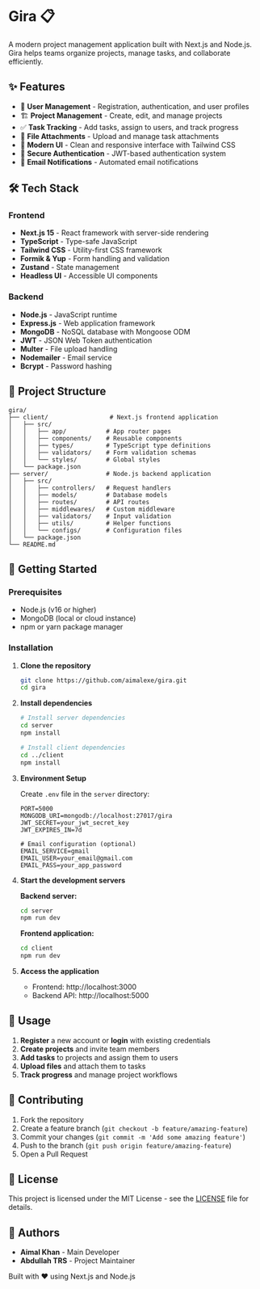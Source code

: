 # Gira 📋

A modern project management application built with Next.js and Node.js. Gira helps teams organize projects, manage tasks, and collaborate efficiently.

## ✨ Features

- 👥 **User Management** - Registration, authentication, and user profiles
- 🏗️ **Project Management** - Create, edit, and manage projects
- ✅ **Task Tracking** - Add tasks, assign to users, and track progress
- 📎 **File Attachments** - Upload and manage task attachments
- 🎨 **Modern UI** - Clean and responsive interface with Tailwind CSS
- 🔐 **Secure Authentication** - JWT-based authentication system
- 📧 **Email Notifications** - Automated email notifications

## 🛠️ Tech Stack

### Frontend
- **Next.js 15** - React framework with server-side rendering
- **TypeScript** - Type-safe JavaScript
- **Tailwind CSS** - Utility-first CSS framework
- **Formik & Yup** - Form handling and validation
- **Zustand** - State management
- **Headless UI** - Accessible UI components

### Backend
- **Node.js** - JavaScript runtime
- **Express.js** - Web application framework
- **MongoDB** - NoSQL database with Mongoose ODM
- **JWT** - JSON Web Token authentication
- **Multer** - File upload handling
- **Nodemailer** - Email service
- **Bcrypt** - Password hashing

## 📁 Project Structure

```
gira/
├── client/                 # Next.js frontend application
│   ├── src/
│   │   ├── app/           # App router pages
│   │   ├── components/    # Reusable components
│   │   ├── types/         # TypeScript type definitions
│   │   ├── validators/    # Form validation schemas
│   │   └── styles/        # Global styles
│   └── package.json
├── server/                # Node.js backend application
│   ├── src/
│   │   ├── controllers/   # Request handlers
│   │   ├── models/        # Database models
│   │   ├── routes/        # API routes
│   │   ├── middlewares/   # Custom middleware
│   │   ├── validators/    # Input validation
│   │   ├── utils/         # Helper functions
│   │   └── configs/       # Configuration files
│   └── package.json
└── README.md
```

## 🚀 Getting Started

### Prerequisites
- Node.js (v16 or higher)
- MongoDB (local or cloud instance)
- npm or yarn package manager

### Installation

1. **Clone the repository**
   ```bash
   git clone https://github.com/aimalexe/gira.git
   cd gira
   ```

2. **Install dependencies**
   ```bash
   # Install server dependencies
   cd server
   npm install

   # Install client dependencies
   cd ../client
   npm install
   ```

3. **Environment Setup**
   
   Create `.env` file in the `server` directory:
   ```env
   PORT=5000
   MONGODB_URI=mongodb://localhost:27017/gira
   JWT_SECRET=your_jwt_secret_key
   JWT_EXPIRES_IN=7d
   
   # Email configuration (optional)
   EMAIL_SERVICE=gmail
   EMAIL_USER=your_email@gmail.com
   EMAIL_PASS=your_app_password
   ```

4. **Start the development servers**
   
   **Backend server:**
   ```bash
   cd server
   npm run dev
   ```
   
   **Frontend application:**
   ```bash
   cd client
   npm run dev
   ```

5. **Access the application**
   - Frontend: http://localhost:3000
   - Backend API: http://localhost:5000

## 📝 Usage

1. **Register** a new account or **login** with existing credentials
2. **Create projects** and invite team members
3. **Add tasks** to projects and assign them to users
4. **Upload files** and attach them to tasks
5. **Track progress** and manage project workflows

## 🤝 Contributing

1. Fork the repository
2. Create a feature branch (`git checkout -b feature/amazing-feature`)
3. Commit your changes (`git commit -m 'Add some amazing feature'`)
4. Push to the branch (`git push origin feature/amazing-feature`)
5. Open a Pull Request

## 📄 License

This project is licensed under the MIT License - see the [LICENSE](LICENSE) file for details.

## 👥 Authors

- **Aimal Khan** - Main Developer
- **Abdullah TRS** - Project Maintainer

Built with ❤️ using Next.js and Node.js
